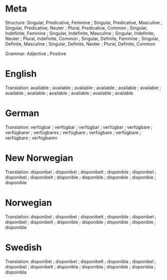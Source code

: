 Meta
====

Structure: Singular, Predicative, Feminine ; Singular, Predicative, Masculine ; Singular, Predicative, Neuter ; Plural, Predicative, Common ;
           Singular, Indefinite, Feminine  ; Singular, Indefinite, Masculine  ; Singular, Indefinite, Neuter  ; Plural, Indefinite, Common  ;
           Singular, Definite, Feminine    ; Singular, Definite, Masculine    ; Singular, Definite, Neuter    ; Plural, Definite, Common

Grammar:   Adjective ; Positive



English
=======

Translation: available ; available ; available ; available ;
             available ; available ; available ; available ;
             available ; available ; available ; available



German
======

Translation: verfügbar  ; verfügbar   ; verfügbar   ; verfügbar   ;
             verfügbare ; verfügbarer ; verfügbares ; verfügbare  ;
             verfügbare ; verfügbare  ; verfügbare  ; verfügbaren



New Norwegian
=============

Translation: disponibel ; disponibel ; disponibelt ; disponible ;
             disponibel ; disponibel ; disponibelt ; disponible ;
             disponible ; disponible ; disponible  ; disponible



Norwegian
=========

Translation: disponibel ; disponibel ; disponibelt ; disponible ;
             disponibel ; disponibel ; disponibelt ; disponible ;
             disponible ; disponible ; disponible  ; disponible



Swedish
=======

Translation: disponibel ; disponibel ; disponibelt ; disponibla ;
             disponibel ; disponibel ; disponibelt ; disponibla ;
             disponibla ; disponible ; disponibla  ; disponibla
